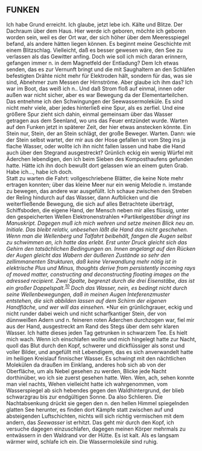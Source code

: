 ## FUNKEN
Ich habe Grund erreicht. Ich glaube, jetzt lebe ich. Kälte und Blitze. Der Dachraum über dem Haus. Hier werde ich geboren, möchte ich geboren worden sein, weil es der Ort war, der sich höher über dem Meeresspiegel befand, als andere hätten liegen können. Es beginnt meine Geschichte mit einem Blitzschlag. Vielleicht, daß es besser gewesen wäre, den See zu verlassen als das Gewitter anfing. Doch wie soll ich mich daran erinnern, gefangen immer n. in dem Magnetfeld der Entladung? Dem Ich etwas senden, das es zur Vernunft bringt und die mit Saughaltern an den Schläfen befestigten Drähte nicht mehr für Elektroden hält, sondern für das, was sie sind, Abnehmer zum Messen der Hirnströme. Aber glaube ich ihm das? Ich war im Boot, das weiß ich n.. Und daß Strom floß auf einmal, innen oder außen war nicht sicher, aber es war Bewegung da der Elementarteilchen. Das entnehme ich den Schwingungen der Seewassermoleküle. Es sind nicht mehr viele, aber jedes hinterließ eine Spur, als es zerfiel. Und eine größere Spur zieht sich dahin, einmal gemeinsam über das Wasser getragen aus dem Seenland, wo uns das Feuer entzündet wurde. Warten auf den Funken jetzt in späterer Zeit, der hier etwas anstecken könnte. Ein Stein nur, Stein, der an Stein schlägt, der große Beweger. Warten. Dann: wie der Stein selbst wartet, der mir aus der Hose gefallen ist vom Steg ins ja flache Wasser, oder wollte ich ihn nicht fallen lassen und habe die Hand auch über den Stegrand ausgestreckt? Grünlich eckig ein wenig Würfel mit Äderchen lebendigen, den ich beim Sieben des Komposthaufens gefunden hatte. Hätte ich ihn doch bewußt dort gelassen wie an einem guten Grab. Habe ich..., habe ich doch.    
Statt zu warten die Fahrt: vollgeschriebene Blätter, die keine Note mehr ertragen konnten; über das kleine Meer nur ein wenig Melodie n. imstande zu bewegen, das andere war ausgefüllt. Ich schaue zwischen den Streben der Reling hindurch auf das Wasser, dann Aufblicken und die weiterfließende Bewegung, die sich auf alles Betrachtete überträgt, Schiffsboden, die eigene Hand, der Mensch neben mir alles flüssig, unter den gespeicherten Wellen Elektronenstrahlen *Partikelgestöber *dringt ins Manuskript. Dagegen muß ich mich wehren und setze meinen Blick neu an. Initiale. Das bleibt relativ, unbesehen läßt die Hand das nicht geschehen. Wenn man die Wellenberg und Talfahrt beibehält, fangen die Augen selbst zu schwimmen an, ich hatte das erlebt. Erst unter Druck gleicht sich das Gehirn den tatsächlichen Bedingungen an. Innen angelangt auf den Rücken der Augen gleicht das Wabern der äußeren Zustände so sehr den zellimmanenten Strukturen, daß keine Verwandlung mehr nötig ist in elektrische Plus und Minus, *thoughts derive from persistently incoming rays of moved matter, constructing and deconstructing floating images on the adressed recipient.* Zwei Spalte, begrenzt durch die drei Eisenstäbe, das ist ein großer Doppelspalt.<sup><a id="ffn10" href="#fn10" class="footnote">10</a></sup> Doch das Wasser, nein, es bedingt nicht durch seine Wellenbewegungen, daß in meinen Augen Inteferenzmuster entstehen, die sich abbilden lassen auf dem Schirm der eigenen Handfläche, und wer will das einsehen.* *Nur ein grünlichgrauer, eckig und nicht runder dabei weich und nicht scharfkantiger Stein, der von dünnweißen Adern und n. feineren roten Äderchen durchzogen war, fiel mir aus der Hand, ausgestreckt am Rand des Stegs über dem sehr klaren Wasser. Ich hatte dieses jeden Tag getrunken in schwarzem Tee. Es hielt mich wach. Wenn ich einschlafen wollte und mich hingelegt hatte zur Nacht, quoll das Blut durch den Kopf, schwerer und dickflüssiger als sonst und voller Bilder, und angefüllt mit Lebendigem, das es sich anverwandelt hatte im heiligen Kreislauf finnischer Wasser. Es schwingt mit den nächtlichen Molekülen da draußen im Einklang, anderes hob sich ab von der Oberfläche, um als Nebel gesehen zu werden, Blicke jede Nacht dorthinüber, wo ich sie zuerst gesehen hatte. Wen. Wen, ach, sehen konnte man viel nachts, Wehen vielleicht hatte ich wahrgenommen, vom Wasserspiegel ab sich hebendes gegen den Waldhintergrund, der blieb schwarzgrau bis zur endgültigen Sonne. Da also Schlieren. Die Nachtabsenkung drückt sie gegen den n. den hellen Himmel spiegelnden glatten See herunter, es finden dort Kämpfe statt zwischen auf und absteigenden Luftschichten, nichts will sich richtig vermischen mit dem andern, das *Seewasser* ist erhitzt. Das geht mir durch den Kopf, ich versuche dagegen einzuschlafen, dagegen meinen Körper mehrmals zu entwässern in den Waldrand vor der Hütte. Es ist kalt. Als es langsam wärmer wird, schlafe ich ein. Die Wassermoleküle sind ruhig.    
